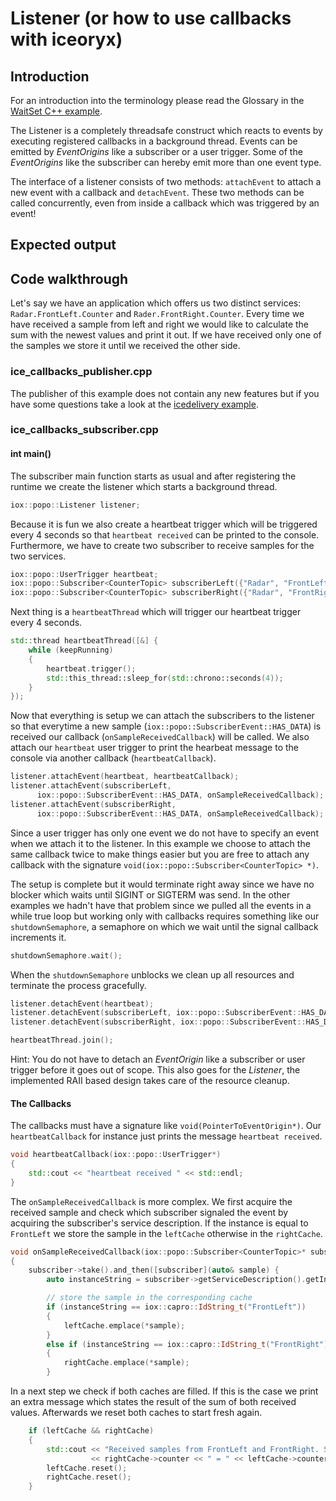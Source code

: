 # Listener (or how to use callbacks with iceoryx)

## Introduction

For an introduction into the terminology please read the Glossary in the
[WaitSet C++ example](../waitset).

The Listener is a completely threadsafe construct which reacts to events by 
executing registered callbacks in a background thread. Events can be emitted by 
_EventOrigins_ like a subscriber or a user trigger. Some of the _EventOrigins_ 
like the subscriber can hereby emit more than one event type.

The interface of a listener consists of two methods: `attachEvent` to attach a 
new event with a callback and `detachEvent`. These two methods can be called 
concurrently, even from inside a callback which was triggered by an event!

## Expected output

<!-- @todo Add expected output with asciinema recording before v1.0-->

## Code walkthrough

Let's say we have an application which offers us two distinct services:
`Radar.FrontLeft.Counter` and `Rader.FrontRight.Counter`. Every time we have 
received a sample from left and right we would like to calculate the sum with 
the newest values and print it out. If we have received only one of the samples 
we store it until we received the other side.

### ice_callbacks_publisher.cpp

The publisher of this example does not contain any new features but if you have 
some questions take a look at the [icedelivery example](../icedelivery).

### ice_callbacks_subscriber.cpp
#### int main()
The subscriber main function starts as usual and after registering the runtime 
we create the listener which starts a background thread.
```cpp
iox::popo::Listener listener;
```

Because it is fun we also create a heartbeat trigger which will be triggered 
every 4 seconds so that `heartbeat received` can be printed to the console.
Furthermore, we have to create two subscriber to receive samples for the two 
services.
```cpp
iox::popo::UserTrigger heartbeat;
iox::popo::Subscriber<CounterTopic> subscriberLeft({"Radar", "FrontLeft", "Counter"});
iox::popo::Subscriber<CounterTopic> subscriberRight({"Radar", "FrontRight", "Counter"});
```

Next thing is a `heartbeatThread` which will trigger our heartbeat trigger every 
4 seconds.
```cpp
std::thread heartbeatThread([&] {
    while (keepRunning)
    {
        heartbeat.trigger();
        std::this_thread::sleep_for(std::chrono::seconds(4));
    }
});
```

Now that everything is setup we can attach the subscribers to the listener so that
everytime a new sample (`iox::popo::SubscriberEvent::HAS_DATA`) is received our callback 
(`onSampleReceivedCallback`) will be called. We also attach 
our `heartbeat` user trigger to print the hearbeat message to the console via another
callback (`heartbeatCallback`).
```cpp
listener.attachEvent(heartbeat, heartbeatCallback);
listener.attachEvent(subscriberLeft, 
      iox::popo::SubscriberEvent::HAS_DATA, onSampleReceivedCallback);
listener.attachEvent(subscriberRight, 
      iox::popo::SubscriberEvent::HAS_DATA, onSampleReceivedCallback);
```
Since a user trigger has only one event we do not have to specify an event when we attach 
it to the listener.
In this example we choose to attach the same callback twice to make things easier 
but you are free to attach any callback with the signature `void(iox::popo::Subscriber<CounterTopic> *)`.

The setup is complete but it would terminate right away since we have no blocker which
waits until SIGINT or SIGTERM was send. In the other examples we hadn't have that problem
since we pulled all the events in a while true loop but working only with callbacks 
requires something like our `shutdownSemaphore`, a semaphore on which we wait until 
the signal callback increments it.
```cpp
shutdownSemaphore.wait();
```

When the `shutdownSemaphore` unblocks we clean up all resources and terminate the process 
gracefully.
```cpp
listener.detachEvent(heartbeat);
listener.detachEvent(subscriberLeft, iox::popo::SubscriberEvent::HAS_DATA);
listener.detachEvent(subscriberRight, iox::popo::SubscriberEvent::HAS_DATA);

heartbeatThread.join();
```

Hint: You do not have to detach an _EventOrigin_ like a subscriber or user trigger 
before it goes out of scope. This also goes for the _Listener_, the implemented
RAII based design takes care of the resource cleanup.

#### The Callbacks
The callbacks must have a signature like `void(PointerToEventOrigin*)`.
Our `heartbeatCallback` for instance just prints the message `heartbeat received`.
```cpp
void heartbeatCallback(iox::popo::UserTrigger*)
{
    std::cout << "heartbeat received " << std::endl;
}
```

The `onSampleReceivedCallback` is more complex. We first acquire the received 
sample and check which subscriber signaled the event by acquiring the subscriber's
service description. If the instance is equal to `FrontLeft` we store the sample
in the `leftCache` otherwise in the `rightCache`.
```cpp
void onSampleReceivedCallback(iox::popo::Subscriber<CounterTopic>* subscriber)
{
    subscriber->take().and_then([subscriber](auto& sample) {
        auto instanceString = subscriber->getServiceDescription().getInstanceIDString();

        // store the sample in the corresponding cache
        if (instanceString == iox::capro::IdString_t("FrontLeft"))
        {
            leftCache.emplace(*sample);
        }
        else if (instanceString == iox::capro::IdString_t("FrontRight"))
        {
            rightCache.emplace(*sample);
        }
```

In a next step we check if both caches are filled. If this is the case we print 
an extra message which states the result of the sum of both received values.
Afterwards we reset both caches to start fresh again.
```cpp
    if (leftCache && rightCache)
    {
        std::cout << "Received samples from FrontLeft and FrontRight. Sum of " << leftCache->counter << " + "
                  << rightCache->counter << " = " << leftCache->counter + rightCache->counter << std::endl;
        leftCache.reset();
        rightCache.reset();
    }
```
